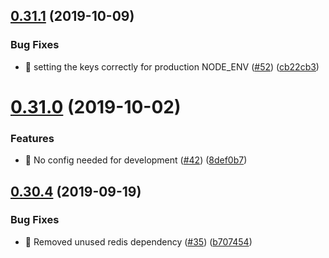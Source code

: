 ## [0.31.1](https://github.com/egendata/operator/compare/v0.31.0...v0.31.1) (2019-10-09)


### Bug Fixes

* 🐛 setting the keys correctly for production NODE_ENV ([#52](https://github.com/egendata/operator/issues/52)) ([cb22cb3](https://github.com/egendata/operator/commit/cb22cb3))

# [0.31.0](https://github.com/egendata/operator/compare/v0.30.4...v0.31.0) (2019-10-02)


### Features

* 🎸 No config needed for development ([#42](https://github.com/egendata/operator/issues/42)) ([8def0b7](https://github.com/egendata/operator/commit/8def0b7))

## [0.30.4](https://github.com/egendata/operator/compare/v0.30.3...v0.30.4) (2019-09-19)


### Bug Fixes

* 🐛 Removed unused redis dependency ([#35](https://github.com/egendata/operator/issues/35)) ([b707454](https://github.com/egendata/operator/commit/b707454))
